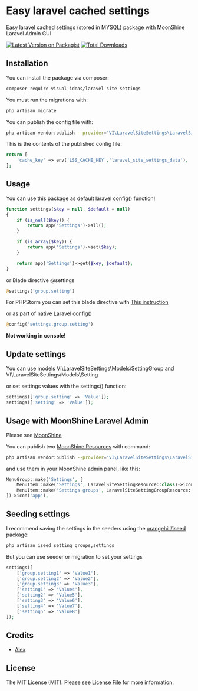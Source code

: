 # Easy laravel cached settings

Easy laravel cached settings (stored in MYSQL) package with MoonShine Laravel Admin GUI

[![Latest Version on Packagist](https://img.shields.io/packagist/v/visual-ideas/laravel-site-settings.svg?style=flat-square)](https://packagist.org/packages/visual-ideas/laravel-site-settings)
[![Total Downloads](https://img.shields.io/packagist/dt/visual-ideas/laravel-site-settings.svg?style=flat-square)](https://packagist.org/packages/visual-ideas/laravel-site-settings)

## Installation

You can install the package via composer:

```bash
composer require visual-ideas/laravel-site-settings
```

You must run the migrations with:

```bash
php artisan migrate
```

You can publish the config file with:

```bash
php artisan vendor:publish --provider="VI\LaravelSiteSettings\LaravelSiteSettingsProvider" --tag="config"
```

This is the contents of the published config file:

```php
return [
    'cache_key' => env('LSS_CACHE_KEY','laravel_site_settings_data'),
];
```

## Usage

You can use this package as default laravel config() function!

```php
function settings($key = null, $default = null)
{
    if (is_null($key)) {
        return app('Settings')->all();
    }

    if (is_array($key)) {
        return app('Settings')->set($key);
    }

    return app('Settings')->get($key, $default);
}
```

or Blade directive @settings

```php
@settings('group.setting')
```
For PHPStorm you can set this blade directive with [This instruction](https://www.jetbrains.com/help/phpstorm/blade-page.html)


or as part of native Laravel config()

```php
@config('settings.group.setting')
```

<b>Not working in console!</b>

## Update settings

You can use models VI\LaravelSiteSettings\Models\SettingGroup and VI\LaravelSiteSettings\Models\Setting

or set settings values with the settings() function:

```php
settings(['group.setting' => 'Value']);
settings(['setting' => 'Value']);
```

## Usage with MoonShine Laravel Admin

Please see [MoonShine](https://moonshine.cutcode.ru/)

You can publish two [MoonShine Resources](https://moonshine.cutcode.ru/resources-index) with command:

```bash
php artisan vendor:publish --provider="VI\LaravelSiteSettings\LaravelSiteSettingsProvider" --tag="moonshine"
```

and use them in your MoonShine admin panel, like this:

```php
MenuGroup::make('Settings', [
    MenuItem::make('Settings', LaravelSiteSettingResource::class)->icon('app'),
    MenuItem::make('Settings groups', LaravelSiteSettingGroupResource::class)->icon('app'),
])->icon('app'),
```

## Seeding settings

I recommend saving the settings in the seeders using the [orangehill/iseed](https://github.com/orangehill/iseed) package:

```bash
php artisan iseed setting_groups,settings
```

But you can use seeder or migration to set your settings

```php
settings([
    ['group.setting1' => 'Value1'],
    ['group.setting2' => 'Value2'],
    ['group.setting3' => 'Value3'],
    ['setting1' => 'Value4'],
    ['setting2' => 'Value5'],
    ['setting3' => 'Value6'],
    ['setting4' => 'Value7'],
    ['setting5' => 'Value8']
]);
```

## Credits

- [Alex](https://github.com/alexvenga)

## License

The MIT License (MIT). Please see [License File](LICENSE) for more information.


